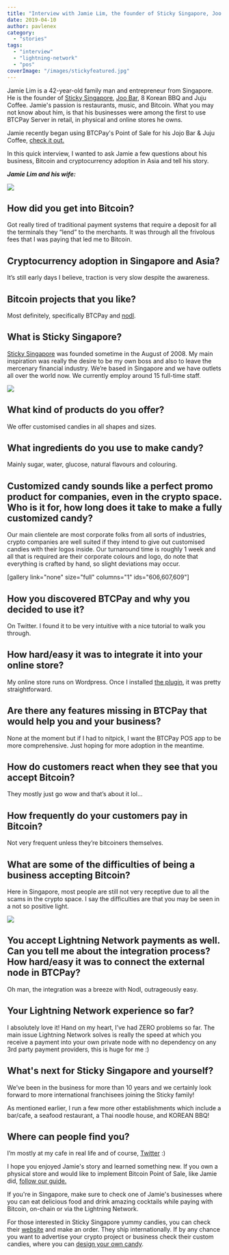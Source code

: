 ```yaml
---
title: "Interview with Jamie Lim, the founder of Sticky Singapore, Joo Bar, 8 Korean BBQ and Juju Coffee"
date: 2019-04-10
author: pavlenex
category: 
  - "stories"
tags: 
  - "interview"
  - "lightning-network"
  - "pos"
coverImage: "/images/stickyfeatured.jpg"
---
```


Jamie Lim is a 42-year-old family man and entrepreneur from Singapore. He is the founder of [Sticky Singapore](https://sticky.com.sg), [Joo Bar](https://www.joo-bar.com/), 8 Korean BBQ and Juju Coffee. Jamie's passion is restaurants, music, and Bitcoin. What you may not know about him, is that his businesses were among the first to use BTCPay Server in retail, in physical and online stores he owns.

Jamie recently began using BTCPay's Point of Sale for his Jojo Bar & Juju Coffee, [check it out.](https://mainnet.demo.btcpayserver.org/apps/yWTGLSKrPHrxgeFWM8uDBsx5ey5/pos)

In this quick interview, I wanted to ask Jamie a few questions about his business, Bitcoin and cryptocurrency adoption in Asia and tell his story.

***Jamie Lim and his wife:***

![](/images/jamiesticky.jpg)

## How did you get into Bitcoin?

Got really tired of traditional payment systems that require a deposit for all the terminals they “lend” to the merchants. It was through all the frivolous fees that I was paying that led me to Bitcoin.

## Cryptocurrency adoption in Singapore and Asia?

It’s still early days I believe, traction is very slow despite the awareness.

## Bitcoin projects that you like?

Most definitely, specifically BTCPay and [nodl](https://www.nodl.it/).

## What is Sticky Singapore?

[Sticky Singapore](https://sticky.com.sg/) was founded sometime in the August of 2008. My main inspiration was really the desire to be my own boss and also to leave the mercenary financial industry. We’re based in Singapore and we have outlets all over the world now. We currently employ around 15 full-time staff.

![](/images/Screenshot-2019-04-09-at-6.20.44-PM.jpg)

## What kind of products do you offer?

We offer customised candies in all shapes and sizes.

## What ingredients do you use to make candy?

Mainly sugar, water, glucose, natural flavours and colouring.

## Customized candy sounds like a perfect promo product for companies, even in the crypto space. Who is it for, how long does it take to make a fully customized candy?

Our main clientele are most corporate folks from all sorts of industries, crypto companies are well suited if they intend to give out customised candies with their logos inside. Our turnaround time is roughly 1 week and all that is required are their corporate colours and logo, do note that everything is crafted by hand, so slight deviations may occur.

\[gallery link="none" size="full" columns="1" ids="606,607,609"\]

## How you discovered BTCPay and why you decided to use it?

On Twitter. I found it to be very intuitive with a nice tutorial to walk you through.

## How hard/easy it was to integrate it into your online store?

My online store runs on Wordpress. Once I installed [the plugin](https://wordpress.org/plugins/btcpay-for-woocommerce/), it was pretty straightforward.

## Are there any features missing in BTCPay that would help you and your business?

None at the moment but if I had to nitpick, I want the BTCPay POS app to be more comprehensive. Just hoping for more adoption in the meantime.

## How do customers react when they see that you accept Bitcoin?

They mostly just go wow and that’s about it lol...

## How frequently do your customers pay in Bitcoin?

Not very frequent unless they’re bitcoiners themselves.

## What are some of the difficulties of being a business accepting Bitcoin?

Here in Singapore, most people are still not very receptive due to all the scams in the crypto space. I say the difficulties are that you may be seen in a not so positive light.

![](/images/1.jpg)

## You accept Lightning Network payments as well. Can you tell me about the integration process? How hard/easy it was to connect the external node in BTCPay?

Oh man, the integration was a breeze with Nodl, outrageously easy.

## Your Lightning Network experience so far?

I absolutely love it! Hand on my heart, I’ve had ZERO problems so far. The main issue Lightning Network solves is really the speed at which you receive a payment into your own private node with no dependency on any 3rd party payment providers, this is huge for me :)

## What's next for Sticky Singapore and yourself?

We’ve been in the business for more than 10 years and we certainly look forward to more international franchisees joining the Sticky family!

As mentioned earlier, I run a few more other establishments which include a bar/cafe, a seafood restaurant, a Thai noodle house, and KOREAN BBQ!

## Where can people find you?

I’m mostly at my cafe in real life and of course, [Twitter](https://twitter.com/jamielimjj) :)

I hope you enjoyed Jamie's story and learned something new. If you own a physical store and would like to implement Bitcoin Point of Sale, like Jamie did, [follow our guide.](https://blog.btcpayserver.org/bitcoin-pos/)

If you're in Singapore, make sure to check one of Jamie's businesses where you can eat delicious food and drink amazing cocktails while paying with Bitcoin, on-chain or via the Lightning Network.

For those interested in Sticky Singapore yummy candies, you can check their [website](https://sticky.com.sg/) and make an order. They ship internationally. If by any chance you want to advertise your crypto project or business check their custom candies, where you can [design your own candy](https://sticky.com.sg/design-your-corporate-candy/).
